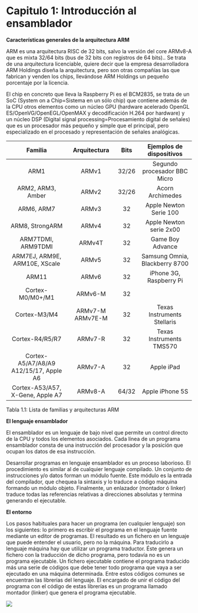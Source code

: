 # Capitulo 1: Introducción al ensamblador

**Características generales de la arquitectura ARM**

ARM es una arquitectura RISC de 32 bits, salvo la versión del core ARMv8-A que es mixta 32/64 bits (bus de 32 bits con registros de 64 bits)..
Se trata de una arquitectura licenciable, quiere decir que la empresa desarrolladora ARM Holdings diseña la arquitectura, pero son otras compañías 
las que fabrican y venden los chips, llevándose ARM Holdings un pequeño porcentaje por la licencia.

El chip en concreto que lleva la Raspberry Pi es el BCM2835, se trata de un SoC (System on a Chip=Sistema en un sólo chip) que contiene además de 
la CPU otros elementos como un núcleo GPU (hardware acelerado OpenGL ES/OpenVG/OpenEGL/OpenMAX y decodificación H.264 por hardware) y un núcleo DSP (Digital
signal processing=Procesamiento digital de señales) que es un procesador más pequeño y simple que el principal, pero especializado en el procesado y representación
de señales analógicas.

|             **Familia**                |   Arquitectura   |  Bits |     Ejemplos de dispositivos    |
|:--------------------------------------:|:----------------:|:-----:|:-------------------------------:|
| ARM1                                   | ARMv1            | 32/26 | Segundo procesador BBC Micro    |
| ARM2, ARM3, Amber                      | ARMv2            | 32/26 | Acorn Archimedes                |
| ARM6, ARM7                             | ARMv3            | 32    | Apple Newton Serie 100          |
| ARM8, StrongARM                        | ARMv4            | 32    | Apple Newton serie 2x00         |
| ARM7TDMI, ARM9TDMI                     | ARMv4T           | 32    | Game Boy Advance                |
| ARM7EJ, ARM9E, ARM10E, XScale          | ARMv5            | 32    | Samsung Omnia,  Blackberry 8700 |
| ARM11                                  | ARMv6            | 32    | iPhone 3G, Raspberry Pi         |
| Cortex-M0/M0+/M1                       | ARMv6-M          | 32    |                                 |
| Cortex-M3/M4                           | ARMv7-M ARMv7E-M | 32    | Texas Instruments Stellaris     |
| Cortex-R4/R5/R7                        | ARMv7-R          | 32    | Texas Instruments TMS570        |
| Cortex-A5/A7/A8/A9 A12/15/17, Apple A6 | ARMv7-A          | 32    | Apple iPad                      |
| Cortex-A53/A57, X-Gene, Apple A7       | ARMv8-A          | 64/32 | Apple iPhone 5S                 |

Tabla 1.1: Lista de familias y arquitecturas ARM


**El lenguaje ensamblador**

El ensamblador es un lenguaje de bajo nivel que permite un control directo de la CPU y todos los elementos asociados. Cada línea de un programa ensamblador
consta de una instrucción del procesador y la posición que ocupan los datos de esa instrucción.

Desarrollar programas en lenguaje ensamblador es un proceso laborioso. El procedimiento es similar al de cualquier lenguaje compilado. Un conjunto de instrucciones
y/o datos forman un módulo fuente. Este módulo es la entrada del compilador, que chequea la sintaxis y lo traduce a código máquina formando un módulo objeto. 
Finalmente, un enlazador (montador ó linker) traduce todas las referencias relativas a direcciones absolutas y termina generando el ejecutable.

**El entorno**

Los pasos habituales para hacer un programa (en cualquier lenguaje) son los
siguientes: lo primero es escribir el programa en el lenguaje fuente mediante un editor de programas. El resultado es un fichero en un lenguaje que puede entender el
usuario, pero no la máquina. Para traducirlo a lenguaje máquina hay que utilizar un programa traductor. Éste genera un fichero con la traducción de dicho programa,
pero todavía no es un programa ejecutable. Un fichero ejecutable contiene el programa traducido más una serie de códigos que debe tener todo programa que vaya a ser
ejecutado en una máquina determinada. Entre estos códigos comunes se encuentran las librerías del lenguaje. El encargado de unir el código del programa con el código
de estas librerías es un programa llamado montador (linker) que genera el programa ejecutable.

![](https://i.imgur.com/l347OmX.png)

